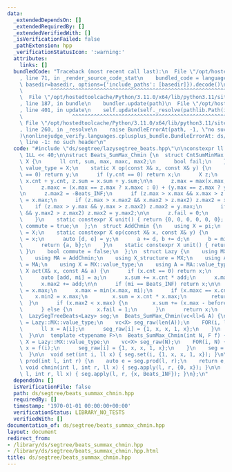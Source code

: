 ```yaml
---
data:
  _extendedDependsOn: []
  _extendedRequiredBy: []
  _extendedVerifiedWith: []
  _isVerificationFailed: false
  _pathExtension: hpp
  _verificationStatusIcon: ':warning:'
  attributes:
    links: []
  bundledCode: "Traceback (most recent call last):\n  File \"/opt/hostedtoolcache/Python/3.11.0/x64/lib/python3.11/site-packages/onlinejudge_verify/documentation/build.py\"\
    , line 71, in _render_source_code_stat\n    bundled_code = language.bundle(stat.path,\
    \ basedir=basedir, options={'include_paths': [basedir]}).decode()\n          \
    \         ^^^^^^^^^^^^^^^^^^^^^^^^^^^^^^^^^^^^^^^^^^^^^^^^^^^^^^^^^^^^^^^^^^^^^^^^^^^^^^^^^\n\
    \  File \"/opt/hostedtoolcache/Python/3.11.0/x64/lib/python3.11/site-packages/onlinejudge_verify/languages/cplusplus.py\"\
    , line 187, in bundle\n    bundler.update(path)\n  File \"/opt/hostedtoolcache/Python/3.11.0/x64/lib/python3.11/site-packages/onlinejudge_verify/languages/cplusplus_bundle.py\"\
    , line 401, in update\n    self.update(self._resolve(pathlib.Path(included), included_from=path))\n\
    \                ^^^^^^^^^^^^^^^^^^^^^^^^^^^^^^^^^^^^^^^^^^^^^^^^^^^^^^^^^\n \
    \ File \"/opt/hostedtoolcache/Python/3.11.0/x64/lib/python3.11/site-packages/onlinejudge_verify/languages/cplusplus_bundle.py\"\
    , line 260, in _resolve\n    raise BundleErrorAt(path, -1, \"no such header\"\
    )\nonlinejudge_verify.languages.cplusplus_bundle.BundleErrorAt: ds/segtree/lazysegtree_beats.hpp:\
    \ line -1: no such header\n"
  code: "#include \"ds/segtree/lazysegtree_beats.hpp\"\n\nconstexpr ll Beats_INF =\
    \ 1LL << 40;\n\nstruct Beats_SumMax_Chmin {\n  struct CntSumMinMax {\n    struct\
    \ X {\n      ll cnt, sum, max, maxc, max2;\n      bool fail;\n    };\n    using\
    \ value_type = X;\n    static X op(const X& x, const X& y) {\n      if (x.cnt\
    \ == 0) return y;\n      if (y.cnt == 0) return x;\n      X z;\n      z.cnt =\
    \ x.cnt + y.cnt, z.sum = x.sum + y.sum;\n\n      z.max = max(x.max, y.max);\n\
    \      z.maxc = (x.max == z.max ? x.maxc : 0) + (y.max == z.max ? y.maxc : 0);\n\
    \n      z.max2 = -Beats_INF;\n      if (z.max > x.max && x.max > z.max2) z.max2\
    \ = x.max;\n      if (z.max > x.max2 && x.max2 > z.max2) z.max2 = x.max2;\n  \
    \    if (z.max > y.max && y.max > z.max2) z.max2 = y.max;\n      if (z.max > y.max2\
    \ && y.max2 > z.max2) z.max2 = y.max2;\n\n      z.fail = 0;\n      return z;\n\
    \    }\n    static constexpr X unit() { return {0, 0, 0, 0, 0, 0}; }\n    bool\
    \ commute = true;\n  };\n  struct AddChmin {\n    using X = pi;\n    using value_type\
    \ = X;\n    static constexpr X op(const X& x, const X& y) {\n      auto [a, b]\
    \ = x;\n      auto [d, e] = y;\n      a += d, b += d;\n      b = min(b, e);\n\
    \      return {a, b};\n    }\n    static constexpr X unit() { return {0, Beats_INF};\
    \ }\n    bool commute = false;\n  };\n  struct Lazy {\n    using MX = CntSumMinMax;\n\
    \    using MA = AddChmin;\n    using X_structure = MX;\n    using A_structure\
    \ = MA;\n    using X = MX::value_type;\n    using A = MA::value_type;\n    static\
    \ X act(X& x, const A& a) {\n      if (x.cnt == 0) return x;\n      assert(!x.fail);\n\
    \      auto [add, mi] = a;\n      x.sum += x.cnt * add;\n      x.max += add;\n\
    \      x.max2 += add;\n\n      if (mi == Beats_INF) return x;\n\n      ll before_max\
    \ = x.max;\n      x.max = min(x.max, mi);\n      if (x.maxc == x.cnt) {\n    \
    \    x.min2 = x.max;\n        x.sum = x.cnt * x.max;\n        return x;\n    \
    \  }\n      if (x.max2 < x.max) {\n        x.sum += (x.max - before_max) * x.maxc;\n\
    \      } else {\n        x.fail = 1;\n      }\n      return x;\n    }\n  };\n\
    \  LazySegTreeBeats<Lazy> seg;\n  Beats_SumMax_Chmin(vc<ll>& A) {\n    using X\
    \ = Lazy::MX::value_type;\n    vc<X> seg_raw(len(A));\n    FOR(i, len(A)) {\n\
    \      ll x = A[i];\n      seg_raw[i] = {1, x, x, 1, x};\n    }\n    seg = LazySegTreeBeats<Lazy>(seg_raw);\n\
    \  }\n\n  template <typename F>\n  Beats_SumMax_Chmin(int N, F f) {\n    using\
    \ X = Lazy::MX::value_type;\n    vc<X> seg_raw(N);\n    FOR(i, N) {\n      ll\
    \ x = f(i);\n      seg_raw[i] = {1, x, x, 1, x};\n    }\n    seg = LazySegTreeBeats<Lazy>(seg_raw);\n\
    \  }\n\n  void set(int i, ll x) { seg.set(i, {1, x, x, 1, x}); }\n\n  Lazy::MX::value_type\
    \ prod(int l, int r) {\n    auto e = seg.prod(l, r);\n    return e;\n  }\n\n \
    \ void chmin(int l, int r, ll x) { seg.apply(l, r, {0, x}); }\n\n  void add(int\
    \ l, int r, ll x) { seg.apply(l, r, {x, Beats_INF}); }\n};\n"
  dependsOn: []
  isVerificationFile: false
  path: ds/segtree/beats_summax_chmin.hpp
  requiredBy: []
  timestamp: '1970-01-01 00:00:00+00:00'
  verificationStatus: LIBRARY_NO_TESTS
  verifiedWith: []
documentation_of: ds/segtree/beats_summax_chmin.hpp
layout: document
redirect_from:
- /library/ds/segtree/beats_summax_chmin.hpp
- /library/ds/segtree/beats_summax_chmin.hpp.html
title: ds/segtree/beats_summax_chmin.hpp
---
```

